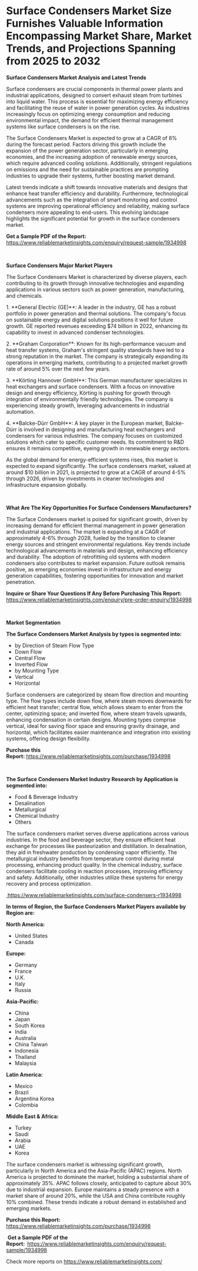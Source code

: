 <p><h1>Surface Condensers Market Size Furnishes Valuable Information Encompassing Market Share, Market Trends, and Projections Spanning from 2025 to 2032</h1></p><p><strong>Surface Condensers Market Analysis and Latest Trends</strong></p>
<p><p>Surface condensers are crucial components in thermal power plants and industrial applications, designed to convert exhaust steam from turbines into liquid water. This process is essential for maximizing energy efficiency and facilitating the reuse of water in power generation cycles. As industries increasingly focus on optimizing energy consumption and reducing environmental impact, the demand for efficient thermal management systems like surface condensers is on the rise.</p><p>The Surface Condensers Market is expected to grow at a CAGR of 8% during the forecast period. Factors driving this growth include the expansion of the power generation sector, particularly in emerging economies, and the increasing adoption of renewable energy sources, which require advanced cooling solutions. Additionally, stringent regulations on emissions and the need for sustainable practices are prompting industries to upgrade their systems, further boosting market demand.</p><p>Latest trends indicate a shift towards innovative materials and designs that enhance heat transfer efficiency and durability. Furthermore, technological advancements such as the integration of smart monitoring and control systems are improving operational efficiency and reliability, making surface condensers more appealing to end-users. This evolving landscape highlights the significant potential for growth in the surface condensers market.</p></p>
<p><strong>Get a Sample PDF of the Report:&nbsp;</strong> <a href="https://www.reliablemarketinsights.com/enquiry/request-sample/1934998?utm_campaign=3258&utm_medium=2&utm_source=Github&utm_content=ia&utm_term=10042025&utm_id=surface-condensers">https://www.reliablemarketinsights.com/enquiry/request-sample/1934998</a></p>
<p>&nbsp;</p>
<p><strong>Surface Condensers Major Market Players</strong></p>
<p><p>The Surface Condensers Market is characterized by diverse players, each contributing to its growth through innovative technologies and expanding applications in various sectors such as power generation, manufacturing, and chemicals. </p><p>1. **General Electric (GE)**: A leader in the industry, GE has a robust portfolio in power generation and thermal solutions. The company's focus on sustainable energy and digital solutions positions it well for future growth. GE reported revenues exceeding $74 billion in 2022, enhancing its capability to invest in advanced condenser technologies.</p><p>2. **Graham Corporation**: Known for its high-performance vacuum and heat transfer systems, Graham's stringent quality standards have led to a strong reputation in the market. The company is strategically expanding its operations in emerging markets, contributing to a projected market growth rate of around 5% over the next few years.</p><p>3. **Körting Hannover GmbH**: This German manufacturer specializes in heat exchangers and surface condensers. With a focus on innovative design and energy efficiency, Körting is pushing for growth through integration of environmentally friendly technologies. The company is experiencing steady growth, leveraging advancements in industrial automation.</p><p>4. **Balcke-Dürr GmbH**: A key player in the European market, Balcke-Dürr is involved in designing and manufacturing heat exchangers and condensers for various industries. The company focuses on customized solutions which cater to specific customer needs. Its commitment to R&D ensures it remains competitive, eyeing growth in renewable energy sectors.</p><p>As the global demand for energy-efficient systems rises, this market is expected to expand significantly. The surface condensers market, valued at around $10 billion in 2021, is projected to grow at a CAGR of around 4-5% through 2026, driven by investments in cleaner technologies and infrastructure expansion globally.</p></p>
<p>&nbsp;</p>
<p><strong>What Are The Key Opportunities For Surface Condensers Manufacturers?</strong></p>
<p><p>The Surface Condensers market is poised for significant growth, driven by increasing demand for efficient thermal management in power generation and industrial applications. The market is expanding at a CAGR of approximately 4-6% through 2028, fueled by the transition to cleaner energy sources and stringent environmental regulations. Key trends include technological advancements in materials and design, enhancing efficiency and durability. The adoption of retrofitting old systems with modern condensers also contributes to market expansion. Future outlook remains positive, as emerging economies invest in infrastructure and energy generation capabilities, fostering opportunities for innovation and market penetration.</p></p>
<p><strong>Inquire or Share Your Questions If Any Before Purchasing This Report:</strong> <a href="https://www.reliablemarketinsights.com/enquiry/pre-order-enquiry/1934998?utm_campaign=3258&utm_medium=2&utm_source=Github&utm_content=ia&utm_term=10042025&utm_id=surface-condensers">https://www.reliablemarketinsights.com/enquiry/pre-order-enquiry/1934998</a></p>
<p>&nbsp;</p>
<p><strong>Market Segmentation</strong></p>
<p><strong>The Surface Condensers Market Analysis by types is segmented into:</strong></p>
<p><ul><li>by Direction of Steam Flow Type</li><li>Down Flow</li><li>Central Flow</li><li>Inverted Flow</li><li>by Mounting Type</li><li>Vertical</li><li>Horizontal</li></ul></p>
<p><p>Surface condensers are categorized by steam flow direction and mounting type. The flow types include down flow, where steam moves downwards for efficient heat transfer; central flow, which allows steam to enter from the center, optimizing space; and inverted flow, where steam travels upwards, enhancing condensation in certain designs. Mounting types comprise vertical, ideal for saving floor space and ensuring gravity drainage, and horizontal, which facilitates easier maintenance and integration into existing systems, offering design flexibility.</p></p>
<p><strong>Purchase this Report:&nbsp;</strong><a href="https://www.reliablemarketinsights.com/purchase/1934998?utm_campaign=3258&utm_medium=2&utm_source=Github&utm_content=ia&utm_term=10042025&utm_id=surface-condensers">https://www.reliablemarketinsights.com/purchase/1934998</a></p>
<p>&nbsp;</p>
<p><strong>The Surface Condensers Market Industry Research by Application is segmented into:</strong></p>
<p><ul><li>Food & Beverage Industry</li><li>Desalination</li><li>Metallurgical</li><li>Chemical Industry</li><li>Others</li></ul></p>
<p><p>The surface condensers market serves diverse applications across various industries. In the food and beverage sector, they ensure efficient heat exchange for processes like pasteurization and distillation. In desalination, they aid in freshwater production by condensing vapor efficiently. The metallurgical industry benefits from temperature control during metal processing, enhancing product quality. In the chemical industry, surface condensers facilitate cooling in reaction processes, improving efficiency and safety. Additionally, other industries utilize these systems for energy recovery and process optimization.</p></p>
<p><a href="https://www.reliablemarketinsights.com/surface-condensers-r1934998?utm_campaign=3258&utm_medium=2&utm_source=Github&utm_content=ia&utm_term=10042025&utm_id=surface-condensers">&nbsp;https://www.reliablemarketinsights.com/surface-condensers-r1934998</a></p>
<p><strong>In terms of Region, the Surface Condensers Market Players available by Region are:</strong></p>
<p>
    <p> <strong> North America: </strong>
        <ul>
            <li>United States</li>
            <li>Canada</li>
        </ul>
        </p> 
    <p> <strong> Europe: </strong>
        <ul>
            <li>Germany</li>
            <li>France</li>
            <li>U.K.</li>
            <li>Italy</li>
            <li>Russia</li>
        </ul>
        </p> 
    <p> <strong> Asia-Pacific: </strong>
        <ul>
            <li>China</li>
            <li>Japan</li>
            <li>South Korea</li>
            <li>India</li>
            <li>Australia</li>
            <li>China Taiwan</li>
            <li>Indonesia</li>
            <li>Thailand</li>
            <li>Malaysia</li>
        </ul>
        </p> 
    <p> <strong> Latin America: </strong>
        <ul>
            <li>Mexico</li>
            <li>Brazil</li>
            <li>Argentina Korea</li>
            <li>Colombia</li>
        </ul>
        </p> 
    <p> <strong> Middle East & Africa: </strong>
        <ul>
            <li>Turkey</li>
            <li>Saudi</li>
            <li>Arabia</li>
            <li>UAE</li>
            <li>Korea</li>
        </ul>
    </p>
    </p>
<p><p>The surface condensers market is witnessing significant growth, particularly in North America and the Asia-Pacific (APAC) regions. North America is projected to dominate the market, holding a substantial share of approximately 35%. APAC follows closely, anticipated to capture about 30% due to industrial expansion. Europe maintains a steady presence with a market share of around 20%, while the USA and China contribute roughly 10% combined. These trends indicate a robust demand in established and emerging markets.</p></p>
<p><strong>Purchase this Report: </strong><a href="https://www.reliablemarketinsights.com/purchase/1934998?utm_campaign=3258&utm_medium=2&utm_source=Github&utm_content=ia&utm_term=10042025&utm_id=surface-condensers">https://www.reliablemarketinsights.com/purchase/1934998</a></p>
<p>&nbsp;<strong>Get a Sample PDF of the Report:&nbsp;&nbsp;</strong><a href="https://www.reliablemarketinsights.com/enquiry/request-sample/1934998?utm_campaign=3258&utm_medium=2&utm_source=Github&utm_content=ia&utm_term=10042025&utm_id=surface-condensers">https://www.reliablemarketinsights.com/enquiry/request-sample/1934998</a></p>
<p><strong></strong></p>
<p>Check more reports on <a href="https://www.reliablemarketinsights.com/?utm_campaign=3258&utm_medium=2&utm_source=Github&utm_content=ia&utm_term=10042025&utm_id=surface-condensers">https://www.reliablemarketinsights.com/</a></p>
